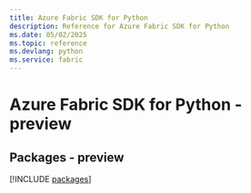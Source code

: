 ```yaml
---
title: Azure Fabric SDK for Python
description: Reference for Azure Fabric SDK for Python
ms.date: 05/02/2025
ms.topic: reference
ms.devlang: python
ms.service: fabric
---
```

# Azure Fabric SDK for Python - preview
## Packages - preview
[!INCLUDE [packages](fabric-index.md)]